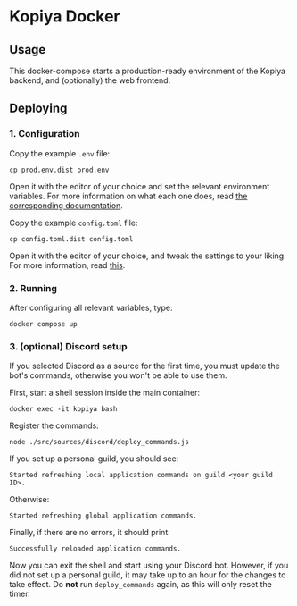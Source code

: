 # Kopiya Docker

## Usage

This docker-compose starts a production-ready environment of the Kopiya backend, and (optionally) the web frontend.

## Deploying

### 1. Configuration

Copy the example `.env` file:

```
cp prod.env.dist prod.env
```

Open it with the editor of your choice and set the relevant environment variables. For more information on what each one does, read [the corresponding documentation](./docs/env.md).

Copy the example `config.toml` file:

```
cp config.toml.dist config.toml
```

Open it with the editor of your choice, and tweak the settings to your liking. For more information, read [this](./docs/config.md).

### 2. Running

After configuring all relevant variables, type:

```
docker compose up
```

### 3. (optional) Discord setup

If you selected Discord as a source for the first time, you must update the bot's commands, otherwise you won't be able to use them. 

First, start a shell session inside the main container:

```
docker exec -it kopiya bash
```

Register the commands:

```
node ./src/sources/discord/deploy_commands.js
```

If you set up a personal guild, you should see:

```
Started refreshing local application commands on guild <your guild ID>.
```

Otherwise:

```
Started refreshing global application commands.
```

Finally, if there are no errors, it should print:

```
Successfully reloaded application commands.
```

Now you can exit the shell and start using your Discord bot. However, if you did not set up a personal guild, it may take up to an hour for the changes to take effect. Do **not** run `deploy_commands` again, as this will only reset the timer.